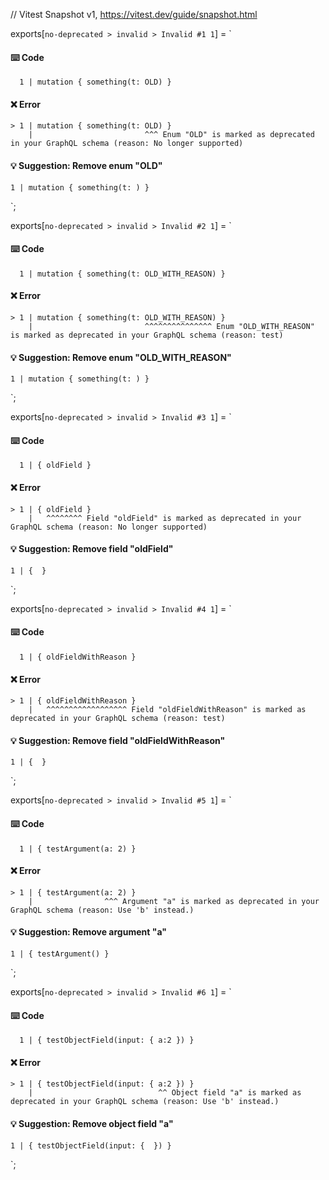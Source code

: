 // Vitest Snapshot v1, https://vitest.dev/guide/snapshot.html

exports[`no-deprecated > invalid > Invalid #1 1`] = `
#### ⌨️ Code

      1 | mutation { something(t: OLD) }

#### ❌ Error

    > 1 | mutation { something(t: OLD) }
        |                         ^^^ Enum "OLD" is marked as deprecated in your GraphQL schema (reason: No longer supported)

#### 💡 Suggestion: Remove enum "OLD"

    1 | mutation { something(t: ) }
`;

exports[`no-deprecated > invalid > Invalid #2 1`] = `
#### ⌨️ Code

      1 | mutation { something(t: OLD_WITH_REASON) }

#### ❌ Error

    > 1 | mutation { something(t: OLD_WITH_REASON) }
        |                         ^^^^^^^^^^^^^^^ Enum "OLD_WITH_REASON" is marked as deprecated in your GraphQL schema (reason: test)

#### 💡 Suggestion: Remove enum "OLD_WITH_REASON"

    1 | mutation { something(t: ) }
`;

exports[`no-deprecated > invalid > Invalid #3 1`] = `
#### ⌨️ Code

      1 | { oldField }

#### ❌ Error

    > 1 | { oldField }
        |   ^^^^^^^^ Field "oldField" is marked as deprecated in your GraphQL schema (reason: No longer supported)

#### 💡 Suggestion: Remove field "oldField"

    1 | {  }
`;

exports[`no-deprecated > invalid > Invalid #4 1`] = `
#### ⌨️ Code

      1 | { oldFieldWithReason }

#### ❌ Error

    > 1 | { oldFieldWithReason }
        |   ^^^^^^^^^^^^^^^^^^ Field "oldFieldWithReason" is marked as deprecated in your GraphQL schema (reason: test)

#### 💡 Suggestion: Remove field "oldFieldWithReason"

    1 | {  }
`;

exports[`no-deprecated > invalid > Invalid #5 1`] = `
#### ⌨️ Code

      1 | { testArgument(a: 2) }

#### ❌ Error

    > 1 | { testArgument(a: 2) }
        |                ^^^ Argument "a" is marked as deprecated in your GraphQL schema (reason: Use 'b' instead.)

#### 💡 Suggestion: Remove argument "a"

    1 | { testArgument() }
`;

exports[`no-deprecated > invalid > Invalid #6 1`] = `
#### ⌨️ Code

      1 | { testObjectField(input: { a:2 }) }

#### ❌ Error

    > 1 | { testObjectField(input: { a:2 }) }
        |                            ^^ Object field "a" is marked as deprecated in your GraphQL schema (reason: Use 'b' instead.)

#### 💡 Suggestion: Remove object field "a"

    1 | { testObjectField(input: {  }) }
`;
